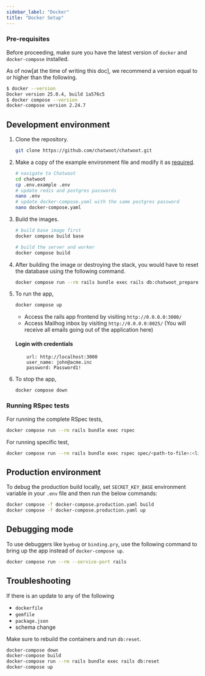 ```yaml
---
sidebar_label: "Docker"
title: "Docker Setup"
---
```


### Pre-requisites

Before proceeding, make sure you have the latest version of `docker` and `docker-compose` installed.

As of now[at the time of writing this doc], we recommend a version equal to or higher than the following.

```bash
$ docker --version
Docker version 25.0.4, build 1a576c5
$ docker compose --version
docker-compose version 2.24.7
```

## Development environment

1. Clone the repository.

    ```bash
    git clone https://github.com/chatwoot/chatwoot.git
    ```

2. Make a copy of the example environment file and modify it as [required](/docs/self-hosted/configuration/environment-variables).

    ```bash
    # navigate to Chatwoot
    cd chatwoot
    cp .env.example .env
    # update redis and postgres passwords
    nano .env
    # update docker-compose.yaml with the same postgres password
    nano docker-compose.yaml
   ```

3. Build the images.

    ```bash
    # build base image first
    docker compose build base

    # build the server and worker
    docker compose build
    ```

4. After building the image or destroying the stack, you would have to reset the database using the following command.

    ```bash
    docker compose run --rm rails bundle exec rails db:chatwoot_prepare
    ```

5. To run the app,

    ```bash
    docker compose up
    ```

    * Access the rails app frontend by visiting `http://0.0.0.0:3000/`
    * Access Mailhog inbox by visiting `http://0.0.0.0:8025/` (You will receive all emails going out of the application here)

    #### Login with credentials
    ```
        url: http://localhost:3000
        user_name: john@acme.inc
        password: Password1!
    ````

6. To stop the app,

    ```bash
    docker compose down
    ```

### Running RSpec tests

For running the complete RSpec tests,

```bash
docker compose run --rm rails bundle exec rspec
```

For running specific test,

```bash
docker compose run --rm rails bundle exec rspec spec/<path-to-file>:<line-number>
```

## Production environment

To debug the production build locally, set `SECRET_KEY_BASE` environment variable in your `.env` file and then run the below commands:

```bash
docker compose -f docker-compose.production.yaml build
docker compose -f docker-compose.production.yaml up
```

## Debugging mode

To use debuggers like `byebug` or `binding.pry`, use the following command to bring up the app instead of `docker-compose up`.

```bash
docker compose run --rm --service-port rails
```


## Troubleshooting
If there is an update to any of the following
- `dockerfile`
- `gemfile`
- `package.json`
- schema change

Make sure to rebuild the containers and run `db:reset`.

```bash
docker-compose down
docker-compose build
docker-compose run --rm rails bundle exec rails db:reset
docker-compose up
```
